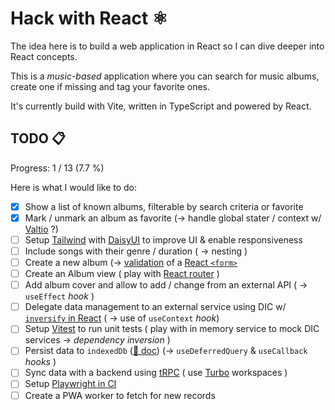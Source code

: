 # Hack with React ⚛️

The idea here is to build a web application in React so I can dive deeper into React concepts.

This is a _music-based_ application where you can search for music albums, create one if missing and tag your favorite
ones.

It's currently build with Vite, written in TypeScript and powered by React.

## TODO 📋

Progress: 1 / 13 (7.7 %)

Here is what I would like to do:

- [x] Show a list of known albums, filterable by search criteria or favorite
- [x] Mark / unmark an album as favorite (-> handle global stater / context w/ [Valtio](https://valtio.dev/) ?)
- [ ] Setup [Tailwind](https://tailwindcss.com/docs/installation/using-vite) with [DaisyUI](https://daisyui.com/) to
  improve UI & enable responsiveness
- [ ] Include songs with their genre / duration ( -> nesting )
- [ ] Create a new album (-> [validation](https://www.npmjs.com/package/class-validator#validation-decorators) of
  a [React `<form>`](https://react.dev/reference/react-dom/components/form)
- [ ] Create an Album view ( play with [React router](https://reactrouter.com/) )
- [ ] Add album cover and allow to add / change from an external API ( -> `useEffect` _hook_ )
- [ ] Delegate data management to an external service using DIC w/ [
  `inversify` in React](https://itnext.io/dependency-injection-in-react-using-inversifyjs-now-with-react-hooks-64f7f077cde6) ( ->
  use of `useContext` _hook_)
- [ ] Setup [Vitest]() to run unit tests ( play with in memory service to mock DIC services -> _dependency inversion_ )
- [ ] Persist data to `indexedDb` ([🔗 doc](https://web.dev/articles/indexeddb?hl=fr)) (-> `useDeferredQuery` &
  `useCallback` _hooks_ )
- [ ] Sync data with a backend using [tRPC](https://trpc.io/docs/) ( use [Turbo](https://turborepo.com/docs)
  workspaces )
- [ ] Setup [Playwright in CI](https://playwright.dev/docs/ci-intro)
- [ ] Create a PWA worker to fetch for new records